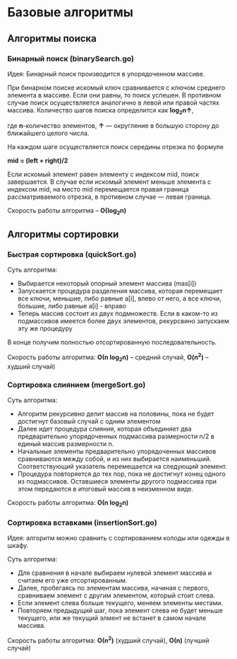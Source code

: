 # Базовые алгоритмы
## Алгоритмы поиска

### Бинарный поиск (binarySearch.go)
Идея: Бинарный поиск производится в упорядоченном массиве.

При бинарном поиске искомый ключ сравнивается с ключом среднего элемента в массиве. Если они равны, то поиск успешен. В противном случае поиск осуществляется аналогично в левой или правой частях массива.
Количество шагов поиска определится как **log<sub>2</sub>n↑**,

где **n**-количество элементов,
**↑** — округление в большую сторону до ближайшего целого числа.

На каждом шаге осуществляется поиск середины отрезка по формуле

**mid = (left + right)/2**

Если искомый элемент равен элементу с индексом mid, поиск завершается.
В случае если искомый элемент меньше элемента с индексом mid, на место mid перемещается правая граница рассматриваемого отрезка, в противном случае — левая граница.

Скорость работы алгоритма – **О(log<sub>2</sub>n)**

## Алгоритмы сортировки

### Быстрая сортировка (quickSort.go)
Суть алгоритма:

* Выбирается некоторый опорный элемент массива (mas[i])
* Запускается процедура разделения массива, которая перемещает все ключи, меньшие, либо равные a[i], влево от него, а все ключи, большие, либо равные a[i] - вправо
* Теперь массив состоит из двух подмножеств. Если в каком-то из подмассивов имеется более двух элементов, рекурсвино запускаем эту же процедуру

В конце получим полностью отсортированную последовательность.

Скорость работы алгоритма: **О(n log<sub>2</sub>n)** – средний случай, **O(n<sup>2</sup>)** – худший случай)  

### Сортировка слиянием (mergeSort.go)

Суть алгоритма: 
* Алгоритм рекурсивно делит массив на половины, пока не будет достигнут базовый случай с одним элементом
* Далее идет процедура слияния, которая объединяет два предварительно упорядоченных подмассива размерности n/2 в единый массив размерности n. 
* Начальные элементы предварительно упорядоченных массивов сравниваются между собой, и из них выбирается наименьший. Соответствующий указатель перемещается на следующий элемент.
* Процедура повторяется до тех пор, пока не достигнут конец одного из подмассивов. Оставшиеся элементы другого подмассива при этом передаются в итоговый массив в неизменном виде.

Скорость работы алгоритма: **О(n log<sub>2</sub>n)**

### Сортировка вставками (insertionSort.go)
Идея: алгоритм можно сравнить с сортированием колоды или одежды в шкафу. 

Суть алгоритма:
* Для сравнения в начале выбираем нулевой элемент массива и считаем его уже отсортированным.
* Далее, пробегаясь по элементам массива, начиная с первого, сравниваем элемент с другим элементом, который стоит слева. 
* Если элемент слева больше текущего, меняем элементы местами.
* Повторяем предыдущий шаг, пока элемент слева не будет меньше текущего, или же текущий элмент не встанет в самом начале массива.

Скорость работы алгоритма: **О(n<sup>2</sup>)** (худший случай), **О(n)** (лучший случай)